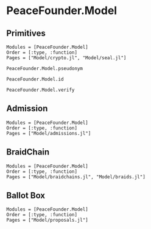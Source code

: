 # PeaceFounder.Model

## Primitives


```@autodocs
Modules = [PeaceFounder.Model]
Order = [:type, :function]
Pages = ["Model/crypto.jl", "Model/seal.jl"]
```

```@docs
PeaceFounder.Model.pseudonym
```

```@docs
PeaceFounder.Model.id
```

```@docs
PeaceFounder.Model.verify
```


## Admission

```@autodocs
Modules = [PeaceFounder.Model]
Order = [:type, :function]
Pages = ["Model/admissions.jl"]
```

## BraidChain

```@autodocs
Modules = [PeaceFounder.Model]
Order = [:type, :function]
Pages = ["Model/braidchains.jl", "Model/braids.jl"]
```

## Ballot Box

```@autodocs
Modules = [PeaceFounder.Model]
Order = [:type, :function]
Pages = ["Model/proposals.jl"]
```




